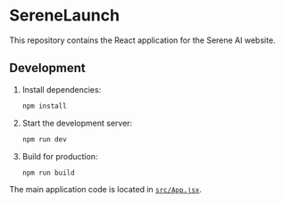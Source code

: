 # SereneLaunch

This repository contains the React application for the Serene AI website.

## Development

1. Install dependencies:
   ```bash
   npm install
   ```
2. Start the development server:
   ```bash
   npm run dev
   ```
3. Build for production:
   ```bash
   npm run build
   ```

The main application code is located in [`src/App.jsx`](src/App.jsx).
